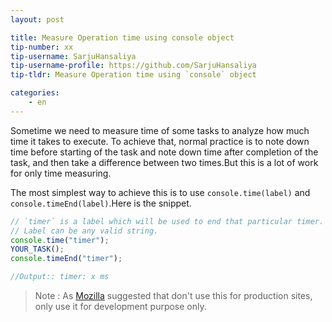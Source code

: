 ```yaml
---
layout: post

title: Measure Operation time using console object
tip-number: xx
tip-username: SarjuHansaliya
tip-username-profile: https://github.com/SarjuHansaliya
tip-tldr: Measure Operation time using `console` object

categories:
    - en
---
```


Sometime we need to measure time of some tasks to analyze how much time it takes to execute. To achieve that, normal practice is to note down time before starting of the task and note down time after completion of the task, and then take a difference between two times.But this is a lot of work for only time measuring.

The most simplest way to achieve this is to use `console.time(label)` and `console.timeEnd(label)`.Here is the snippet.

```javascript
// `timer` is a label which will be used to end that particular timer.
// Label can be any valid string.
console.time("timer"); 
YOUR_TASK();
console.timeEnd("timer");

//Output:: timer: x ms 
```
> Note : As [Mozilla](https://developer.mozilla.org/en-US/docs/Web/API/Console/time) suggested that don't use this for production sites, only use it for development purpose only.


